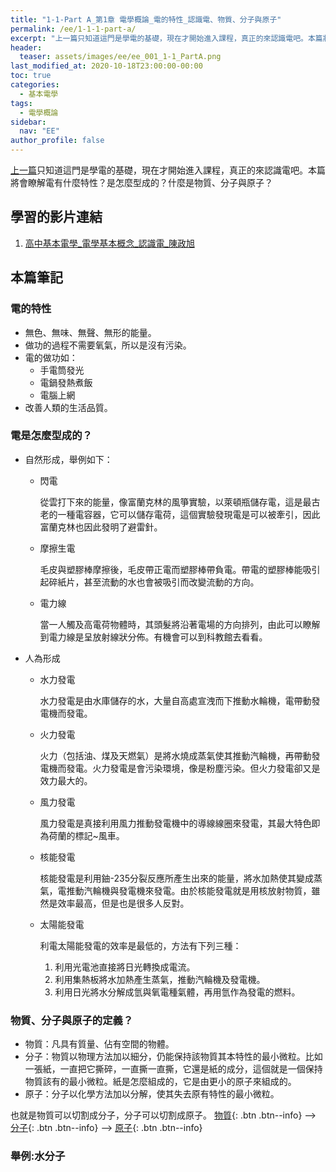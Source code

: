 ```yaml
---
title: "1-1-Part A_第1章 電學概論_電的特性_認識電、物質、分子與原子"
permalink: /ee/1-1-1-part-a/
excerpt: "上一篇只知道這門是學電的基礎，現在才開始進入課程，真正的來認識電吧。本篇將會瞭解電有什麼特性？是怎麼型成的？什麼是物質、分子與原子？"
header:
  teaser: assets/images/ee/ee_001_1-1_PartA.png
last_modified_at: 2020-10-18T23:00:00-00:00
toc: true
categories:
  - 基本電學
tags:
  - 電學概論
sidebar:
  nav: "EE"
author_profile: false
---
```


[上一篇](/ee/1-0/)只知道這門是學電的基礎，現在才開始進入課程，真正的來認識電吧。本篇將會瞭解電有什麼特性？是怎麼型成的？什麼是物質、分子與原子？

## 學習的影片連結
1. [高中基本電學_電學基本概念_認識電_陳政旭](https://youtu.be/kkCk4DPE4ws)

## 本篇筆記

### 電的特性
* 無色、無味、無聲、無形的能量。
* 做功的過程不需要氧氣，所以是沒有污染。
* 電的做功如：
  * 手電筒發光
  * 電鍋發熱煮飯
  * 電腦上網
* 改善人類的生活品質。

### 電是怎麼型成的？
* 自然形成，舉例如下：
  * 閃電

    從雲打下來的能量，像富蘭克林的風箏實驗，以萊頓瓶儲存電，這是最古老的一種電容器，它可以儲存電荷，這個實驗發現電是可以被牽引，因此富蘭克林也因此發明了避雷針。
  
  * 摩擦生電
  
    毛皮與塑膠棒摩擦後，毛皮帶正電而塑膠棒帶負電。帶電的塑膠棒能吸引起碎紙片，甚至流動的水也會被吸引而改變流動的方向。

  * 電力線

    當一人觸及高電荷物體時，其頭髮將沿著電場的方向排列，由此可以瞭解到電力線是呈放射線狀分佈。有機會可以到科教館去看看。

* 人為形成
  * 水力發電

    水力發電是由水庫儲存的水，大量自高處宣洩而下推動水輪機，電帶動發電機而發電。

  * 火力發電

    火力（包括油、煤及天燃氣）是將水燒成蒸氣使其推動汽輪機，再帶動發電機而發電。火力發電是會污染環境，像是粉塵污染。但火力發電卻又是效力最大的。

  * 風力發電

    風力發電是真接利用風力推動發電機中的導線線圈來發電，其最大特色即為荷蘭的標記~風車。

  * 核能發電

    核能發電是利用鈾-235分裂反應所產生出來的能量，將水加熱使其變成蒸氣，電推動汽輪機與發電機來發電。由於核能發電就是用核放射物質，雖然是效率最高，但是也是很多人反對。

  * 太陽能發電

    利電太陽能發電的效率是最低的，方法有下列三種：
    1. 利用光電池直接將日光轉換成電流。
    2. 利用集熱板將水加熱產生蒸氣，推動汽輪機及發電機。
    3. 利用日光將水分解成氫與氧電種氣體，再用氫作為發電的燃料。


### 物質、分子與原子的定義？
* 物質：凡具有質量、佔有空間的物體。
* 分子：物質以物理方法加以細分，仍能保持該物質其本特性的最小微粒。比如一張紙，一直把它撕碎，一直撕一直撕，它還是紙的成分，這個就是一個保持物質該有的最小微粒。紙是怎麼組成的，它是由更小的原子來組成的。
* 原子：分子以化學方法加以分解，使其失去原有特性的最小微粒。

也就是物質可以切割成分子，分子可以切割成原子。
[物質](#link){: .btn .btn--info} --> [分子](#link){: .btn .btn--info} --> [原子](#link){: .btn .btn--info} 

### 舉例:水分子
<figure class="align-center">
  <img src="{{ site.url }}{{ site.baseurl }}/assets/images/ee/ee_001_1-1_PartA_H2O.png" alt="">
</figure> 